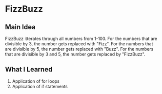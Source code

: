 # FizzBuzz
## Main Idea
FizzBuzz itterates through all numbers from 1-100. For the numbers that are divisible by 3, the number gets replaced with "Fizz". For the numbers that are divisible by 5, the number gets replaced with "Buzz". For the numbers that are divisible by 3 and 5, the number gets replaced by "FizzBuzz". 

## What I Learned
1. Application of for loops
2. Application of if statements
